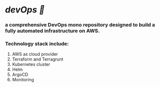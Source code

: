# ***devOps 🚀***
### a comprehensive DevOps mono repository designed to build a fully automated infrastructure on AWS.
### Technology stack include:
1. AWS as cloud provider
2. Terraform and Terragrunt
3. Kubernetes cluster
4. Helm  
5. ArgoCD
6. Monitoring